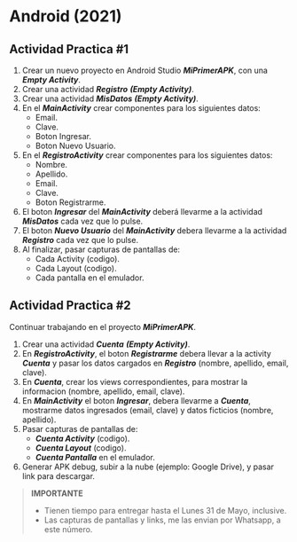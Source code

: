 # Android (2021)

## Actividad Practica #1
1. Crear un nuevo proyecto en Android Studio _**MiPrimerAPK**_, con una _**Empty Activity**_.
2. Crear una actividad _**Registro**_ _**(Empty Activity)**_.
3. Crear una actividad _**MisDatos**_ _**(Empty Activity)**_.
4. En el _**MainActivity**_ crear componentes para los siguientes datos:
    - Email.
    - Clave.
    - Boton Ingresar.
    - Boton Nuevo Usuario.
5. En el _**RegistroActivity**_ crear componentes para los siguientes datos:
    - Nombre.
    - Apellido.
    - Email.
    - Clave.
    - Boton Registrarme.
6. El boton _**Ingresar**_ del _**MainActivity**_ deberá llevarme a la actividad _**MisDatos**_ cada vez que lo pulse.
7. El boton _**Nuevo Usuario**_ del _**MainActivity**_ debera llevarme a la actividad _**Registro**_ cada vez que lo pulse.
8. Al finalizar, pasar capturas de pantallas de:
    - Cada Activity (codigo).
    - Cada Layout (codigo).
    - Cada pantalla en el emulador.


## Actividad Practica #2
Continuar trabajando en el proyecto _**MiPrimerAPK**_.
1. Crear una actividad _**Cuenta**_ _**(Empty Activity)**_.
2. En _**RegistroActivity**_, el boton _**Registrarme**_ debera llevar a la activity _**Cuenta**_ y pasar los datos cargados en _**Registro**_ (nombre, apellido, email, clave).
3. En _**Cuenta**_, crear los views correspondientes, para mostrar la informacion (nombre, apellido, email, clave).
4. En _**MainActivity**_ el boton _**Ingresar**_, debera llevarme a _**Cuenta**_, mostrarme datos ingresados (email, clave) y datos ficticios (nombre, apellido).
5. Pasar capturas de pantallas de:
    - _**Cuenta Activity**_ (codigo).
    - _**Cuenta Layout**_ (codigo).
    - _**Cuenta Pantalla**_ en el emulador.
6. Generar APK debug, subir a la nube (ejemplo: Google Drive), y pasar link para descargar.

> **IMPORTANTE**
> + Tienen tiempo para entregar hasta el Lunes 31 de Mayo, inclusive.
> + Las capturas de pantallas y links, me las envian por Whatsapp, a este número.
